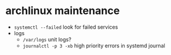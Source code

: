 # archlinux maintenance


- `systemctl --failed` look for failed services
- logs
  - `/var/logs` unit logs?
  - `journalctl -p 3 -xb` high priority errors in systemd journal